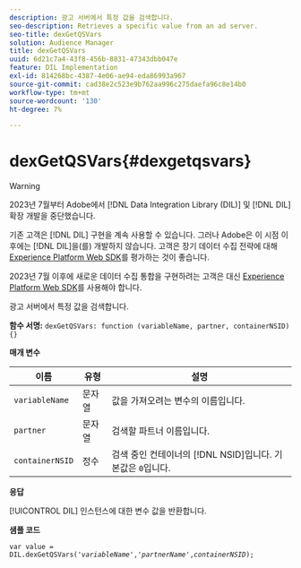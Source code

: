 ```yaml
---
description: 광고 서버에서 특정 값을 검색합니다.
seo-description: Retrieves a specific value from an ad server.
seo-title: dexGetQSVars
solution: Audience Manager
title: dexGetQSVars
uuid: 6d21c7a4-43f8-456b-8831-47343dbb047e
feature: DIL Implementation
exl-id: 814268bc-4387-4e06-ae94-eda86993a967
source-git-commit: cad38e2c523e9b762aa996c275daefa96c8e14b0
workflow-type: tm+mt
source-wordcount: '130'
ht-degree: 7%

---
```


# dexGetQSVars{#dexgetqsvars}

>[!WARNING]
>
>2023년 7월부터 Adobe에서 [!DNL Data Integration Library (DIL)] 및 [!DNL DIL] 확장 개발을 중단했습니다.
>
>기존 고객은 [!DNL DIL] 구현을 계속 사용할 수 있습니다. 그러나 Adobe은 이 시점 이후에는 [!DNL DIL]을(를) 개발하지 않습니다. 고객은 장기 데이터 수집 전략에 대해 [Experience Platform Web SDK](https://experienceleague.adobe.com/docs/experience-platform/edge/home.html?lang=ko)를 평가하는 것이 좋습니다.
>
>2023년 7월 이후에 새로운 데이터 수집 통합을 구현하려는 고객은 대신 [Experience Platform Web SDK](https://experienceleague.adobe.com/docs/experience-platform/edge/home.html?lang=ko)를 사용해야 합니다.

광고 서버에서 특정 값을 검색합니다.

**함수 서명:** `dexGetQSVars: function (variableName, partner, containerNSID) {}`

<!-- 

r_dil_get_dexqsvars.xml

 -->

**매개 변수**

| 이름 | 유형 | 설명 |
|---|---|---|
| `variableName` | 문자열 | 값을 가져오려는 변수의 이름입니다. |
| `partner` | 문자열 | 검색할 파트너 이름입니다. |
| `containerNSID` | 정수 | 검색 중인 컨테이너의 [!DNL NSID]입니다. 기본값은 `0`입니다. |

**응답**

[!UICONTROL DIL] 인스턴스에 대한 변수 값을 반환합니다.

**샘플 코드**

<pre class="java"><code>var value = DIL.dexGetQSVars('<i>variableName</i>','<i>partnerName</i>',<i>containerNSID</i>);</code></pre>
